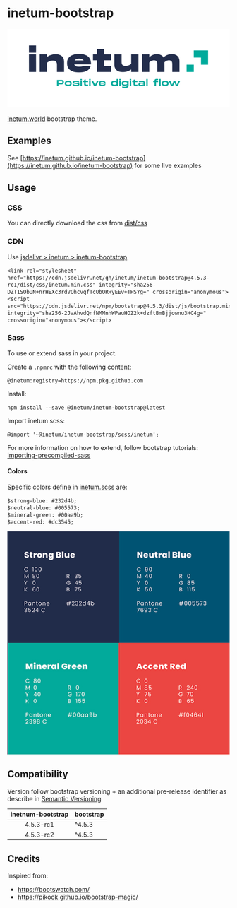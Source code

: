 # inetum-bootstrap

![inetum](docs/inetum.png)

[inetum.world](https://inetum.world) bootstrap theme.

## Examples

See [https://inetum.github.io/inetum-bootstrap](https://inetum.github.io/inetum-bootstrap) for some live examples 

## Usage

### CSS

You can directly download the css from [dist/css](dist/css)

### CDN

Use [jsdelivr > inetum > inetum-bootstrap](https://www.jsdelivr.com/package/gh/inetum/inetum-bootstrap?path=dist%2Fcss)

    <link rel="stylesheet" href="https://cdn.jsdelivr.net/gh/inetum/inetum-bootstrap@4.5.3-rc1/dist/css/inetum.min.css" integrity="sha256-DZT1SObUN+nrHEXc3rdVOhcvqfTcUbORHyEEv+THSYg=" crossorigin="anonymous">
    <script src="https://cdn.jsdelivr.net/npm/bootstrap@4.5.3/dist/js/bootstrap.min.js" integrity="sha256-2JaAhvdQnfNMMnhWPauHOZ2k+dzftBmBjjownu3HC4g=" crossorigin="anonymous"></script>

### Sass

To use or extend sass in your project.

Create a `.npmrc` with the following content:

    @inetum:registry=https://npm.pkg.github.com

Install:

    npm install --save @inetum/inetum-bootstrap@latest

Import inetum scss:

    @import '~@inetum/inetum-bootstrap/scss/inetum';

For more information on how to extend, follow bootstrap tutorials: [importing-precompiled-sass](https://getbootstrap.com/docs/4.5/getting-started/webpack/#importing-precompiled-sass)

#### Colors

Specific colors define in [inetum.scss](scss/inetum.scss) are:

    $strong-blue: #232d4b;
    $neutral-blue: #005573;
    $mineral-green: #00aa9b;
    $accent-red: #dc3545;

![colors](docs/colors.jpg)

## Compatibility

Version follow bootstrap versioning + an additional pre-release identifier as describe in [Semantic Versioning](https://semver.org/#spec-item-9)

| inetnum-bootstrap | bootstrap     |
|:-----------------:| ------------- |
| 4.5.3-rc1         | ^4.5.3        |
| 4.5.3-rc2         | ^4.5.3        |


## Credits

Inspired from:
- https://bootswatch.com/
- https://pikock.github.io/bootstrap-magic/
